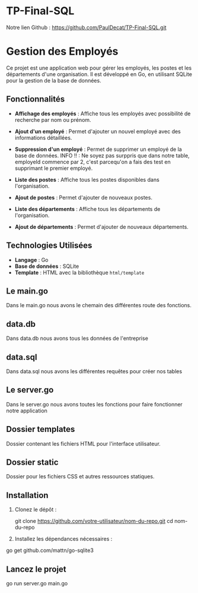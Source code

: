# TP-Final-SQL

Notre lien Github : https://github.com/PaulDecat/TP-Final-SQL.git

# Gestion des Employés

Ce projet est une application web pour gérer les employés, les postes et les départements d'une organisation. Il est développé en Go, en utilisant SQLite pour la gestion de la base de données.

## Fonctionnalités

- **Affichage des employés** : Affiche tous les employés avec possibilité de recherche par nom ou prénom.

- **Ajout d'un employé** : Permet d'ajouter un nouvel employé avec des informations détaillées.

- **Suppression d'un employé** : Permet de supprimer un employé de la base de données.
  INFO !! : Ne soyez pas surppris que dans notre table, employeId commence par 2, c'est parcequ'on a fais des test en supprimant le premier employé.

- **Liste des postes** : Affiche tous les postes disponibles dans l'organisation.

- **Ajout de postes** : Permet d'ajouter de nouveaux postes.

- **Liste des départements** : Affiche tous les départements de l'organisation.

- **Ajout de départements** : Permet d'ajouter de nouveaux départements.

## Technologies Utilisées

- **Langage** : Go
- **Base de données** : SQLite
- **Template** : HTML avec la bibliothèque `html/template`

## Le main.go

Dans le main.go nous avons le chemain des différentes route des fonctions.

## data.db

Dans data.db nous avons tous les données de l'entreprise

## data.sql

Dans data.sql nous avons les différentes requêtes pour créer nos tables

## Le server.go

Dans le server.go nous avons toutes les fonctions pour faire fonctionner notre application

## Dossier templates

Dossier contenant les fichiers HTML pour l'interface utilisateur.

## Dossier static

Dossier pour les fichiers CSS et autres ressources statiques.

## Installation

1. Clonez le dépôt :

   git clone https://github.com/votre-utilisateur/nom-du-repo.git
   cd nom-du-repo

2. Installez les dépendances nécessaires :

go get github.com/mattn/go-sqlite3

## Lancez le projet

go run server.go main.go
